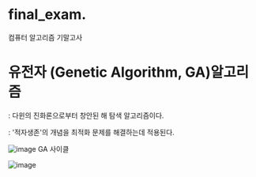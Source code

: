 # final_exam.
컴퓨터 알고리즘 기말고사 


#  유전자 (Genetic Algorithm, GA)알고리즘

: 다윈의 진화론으로부터 창안된 해 탐색 알고리즘이다. 

: '적자생존'의 개념을 최적화 문제를 해결하는데 적용된다.

![image](https://user-images.githubusercontent.com/101514626/173842547-eb3e6945-8349-45d5-b509-e75a02a7b9a1.png)
GA 사이클



![image](https://user-images.githubusercontent.com/101514626/173842681-5959ff49-b9a2-4c3b-961b-f8ce15e0b603.png)

